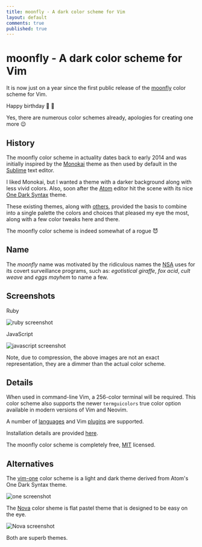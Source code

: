 ```yaml
---
title: moonfly - A dark color scheme for Vim
layout: default
comments: true
published: true
---
```


moonfly - A dark color scheme for Vim
=====================================

It is now just on a year since the first public release of the
[moonfly](https://github.com/bluz71/vim-moonfly-colors) color scheme for Vim.

Happy birthday :tada: :tada:

Yes, there are numerous color schemes already, apologies for creating one
more :wink:

History
-------

The moonfly color scheme in actuality dates back to early 2014 and was
initially inspired by the [Monokai](https://atom.io/themes/monokai) theme as
then used by default in the [Sublime](https://www.sublimetext.com) text editor.

I liked Monokai, but I wanted a theme with a darker background along with less
vivid colors. Also, soon after the [Atom](https://atom.io) editor hit the scene
with its nice [One Dark Syntax](https://github.com/atom/one-dark-syntax) theme.

These existing themes, along with
[others](https://github.com/bluz71/vim-moonfly-colors#moonfly), provided the
basis to combine into a single palette the colors and choices that pleased my
eye the most, along with a few color tweaks here and there.

The moonfly color scheme is indeed somewhat of a rogue :smiling_imp:

Name
----

The *moonfly* name was motivated by the ridiculous names the
[NSA](https://www.nsa.gov) uses for its covert surveillance programs, such as:
*egotistical giraffe*, *fox acid*, *cult weave* and *eggs mayhem* to name a
few.

Screenshots
-----------

Ruby

![ruby screenshot](https://github.com/bluz71/vim-moonfly-colors/raw/master/ruby_moonfly.png "ruby screenshot")

JavaScript

![javascript screenshot](https://github.com/bluz71/vim-moonfly-colors/raw/master/javascript_moonfly.png "javascript screenshot")

Note, due to compression, the above images are not an exact representation,
they are a dimmer than the actual color scheme.

Details
-------

When used in command-line Vim, a 256-color terminal will be required. This
color scheme also supports the newer `termguicolors` true color option
available in modern versions of Vim and Neovim.

A number of
[languages](https://github.com/bluz71/vim-moonfly-colors#languages-explicitly-styled)
and Vim
[plugins](https://github.com/bluz71/vim-moonfly-colors#plugins-explicity-styled)
are supported.

Installation details are provided
[here](https://github.com/bluz71/vim-moonfly-colors#installation).

The moonfly color scheme is completely free,
[MIT](https://opensource.org/licenses/MIT) licensed.

Alternatives
------------

The [vim-one](https://github.com/rakr/vim-one) color scheme is a light and dark
theme derived from Atom's One Dark Syntax theme.

![one screenshot](https://github.com/rakr/vim-one/raw/master/screenshots/new-logo.png "one")

The [Nova](https://github.com/trevordmiller/nova-vim) color sheme is flat
pastel theme that is designed to be easy on the eye.

![Nova screenshot](https://github.com/trevordmiller/nova-vim/raw/master/assets/screenshot.png?raw=true "Nova")

Both are superb themes.
